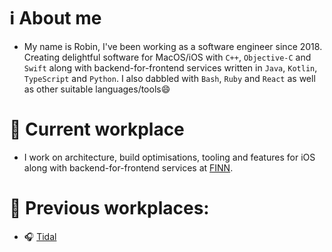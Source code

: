 # ℹ️ About me
- My name is Robin, I've been working as a software engineer since 2018. Creating delightful software for MacOS/iOS with `C++`, `Objective-C` and `Swift` along with backend-for-frontend services written in `Java`, `Kotlin`, `TypeScript` and `Python`. I also dabbled with `Bash`, `Ruby` and `React` as well as other suitable languages/tools😄

# 💼 Current workplace
 - I work on architecture, build optimisations, tooling and features for iOS along with backend-for-frontend services at [FINN](https://www.finn.no).

# 📁 Previous workplaces: 
- 🎧 [Tidal](https://tidal.com)
